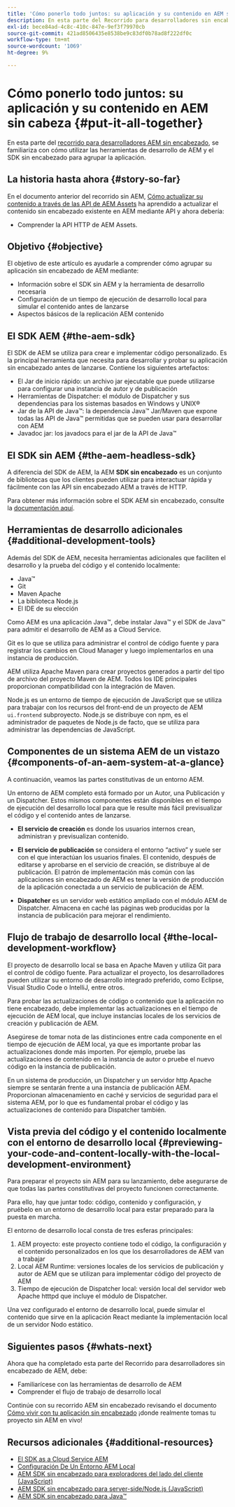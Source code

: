 ```yaml
---
title: 'Cómo ponerlo todo juntos: su aplicación y su contenido en AEM sin cabeza'
description: En esta parte del Recorrido para desarrolladores sin encabezado de AEM, aprenda a tomar su proyecto de AEM, incluidos los fragmentos de contenido, las llamadas de GraphQL, las llamadas a la API de REST y la aplicación, y prepárelo para su lanzamiento.
exl-id: bece84ad-4c8c-410c-847e-9ef3f79970cb
source-git-commit: 421ad8506435e8538be9c83df0b78ad8f222df0c
workflow-type: tm+mt
source-wordcount: '1069'
ht-degree: 9%

---
```


# Cómo ponerlo todo juntos: su aplicación y su contenido en AEM sin cabeza {#put-it-all-together}

En esta parte del [recorrido para desarrolladores AEM sin encabezado](overview.md), se familiariza con cómo utilizar las herramientas de desarrollo de AEM y el SDK sin encabezado para agrupar la aplicación.

## La historia hasta ahora {#story-so-far}

En el documento anterior del recorrido sin AEM, [Cómo actualizar su contenido a través de las API de AEM Assets](update-your-content.md) ha aprendido a actualizar el contenido sin encabezado existente en AEM mediante API y ahora debería:

* Comprender la API HTTP de AEM Assets.

## Objetivo {#objective}

El objetivo de este artículo es ayudarle a comprender cómo agrupar su aplicación sin encabezado de AEM mediante:

* Información sobre el SDK sin AEM y la herramienta de desarrollo necesaria
* Configuración de un tiempo de ejecución de desarrollo local para simular el contenido antes de lanzarse
* Aspectos básicos de la replicación AEM contenido

## El SDK AEM {#the-aem-sdk}

El SDK de AEM se utiliza para crear e implementar código personalizado. Es la principal herramienta que necesita para desarrollar y probar su aplicación sin encabezado antes de lanzarse. Contiene los siguientes artefactos:

* El Jar de inicio rápido: un archivo jar ejecutable que puede utilizarse para configurar una instancia de autor y de publicación
* Herramientas de Dispatcher: el módulo de Dispatcher y sus dependencias para los sistemas basados en Windows y UNIX®
* Jar de la API de Java™: la dependencia Java™ Jar/Maven que expone todas las API de Java™ permitidas que se pueden usar para desarrollar con AEM
* Javadoc jar: los javadocs para el jar de la API de Java™

## El SDK sin AEM {#the-aem-headless-sdk}

A diferencia del SDK de AEM, la AEM **SDK sin encabezado** es un conjunto de bibliotecas que los clientes pueden utilizar para interactuar rápida y fácilmente con las API sin encabezado AEM a través de HTTP.

Para obtener más información sobre el SDK AEM sin encabezado, consulte la [documentación aquí](https://experienceleague.adobe.com/docs/experience-manager-learn/getting-started-with-aem-headless/how-to/aem-headless-sdk.html).

## Herramientas de desarrollo adicionales {#additional-development-tools}

Además del SDK de AEM, necesita herramientas adicionales que faciliten el desarrollo y la prueba del código y el contenido localmente:

* Java™
* Git
* Maven Apache
* La biblioteca Node.js
* El IDE de su elección

Como AEM es una aplicación Java™, debe instalar Java™ y el SDK de Java™ para admitir el desarrollo de AEM as a Cloud Service.

Git es lo que se utiliza para administrar el control de código fuente y para registrar los cambios en Cloud Manager y luego implementarlos en una instancia de producción.

AEM utiliza Apache Maven para crear proyectos generados a partir del tipo de archivo del proyecto Maven de AEM. Todos los IDE principales proporcionan compatibilidad con la integración de Maven.

Node.js es un entorno de tiempo de ejecución de JavaScript que se utiliza para trabajar con los recursos del front-end de un proyecto de AEM `ui.frontend` subproyecto. Node.js se distribuye con npm, es el administrador de paquetes de Node.js de facto, que se utiliza para administrar las dependencias de JavaScript.

## Componentes de un sistema AEM de un vistazo {#components-of-an-aem-system-at-a-glance}

A continuación, veamos las partes constitutivas de un entorno AEM.

Un entorno de AEM completo está formado por un Autor, una Publicación y un Dispatcher. Estos mismos componentes están disponibles en el tiempo de ejecución del desarrollo local para que le resulte más fácil previsualizar el código y el contenido antes de lanzarse.

* **El servicio de creación** es donde los usuarios internos crean, administran y previsualizan contenido.

* **El servicio de publicación** se considera el entorno “activo” y suele ser con el que interactúan los usuarios finales. El contenido, después de editarse y aprobarse en el servicio de creación, se distribuye al de publicación. El patrón de implementación más común con las aplicaciones sin encabezado de AEM es tener la versión de producción de la aplicación conectada a un servicio de publicación de AEM.

* **Dispatcher** es un servidor web estático ampliado con el módulo AEM de Dispatcher. Almacena en caché las páginas web producidas por la instancia de publicación para mejorar el rendimiento.

## Flujo de trabajo de desarrollo local {#the-local-development-workflow}

El proyecto de desarrollo local se basa en Apache Maven y utiliza Git para el control de código fuente. Para actualizar el proyecto, los desarrolladores pueden utilizar su entorno de desarrollo integrado preferido, como Eclipse, Visual Studio Code o IntelliJ, entre otros.

Para probar las actualizaciones de código o contenido que la aplicación no tiene encabezado, debe implementar las actualizaciones en el tiempo de ejecución de AEM local, que incluye instancias locales de los servicios de creación y publicación de AEM.

Asegúrese de tomar nota de las distinciones entre cada componente en el tiempo de ejecución de AEM local, ya que es importante probar las actualizaciones donde más importen. Por ejemplo, pruebe las actualizaciones de contenido en la instancia de autor o pruebe el nuevo código en la instancia de publicación.

En un sistema de producción, un Dispatcher y un servidor http Apache siempre se sentarán frente a una instancia de publicación AEM. Proporcionan almacenamiento en caché y servicios de seguridad para el sistema AEM, por lo que es fundamental probar el código y las actualizaciones de contenido para Dispatcher también.

## Vista previa del código y el contenido localmente con el entorno de desarrollo local {#previewing-your-code-and-content-locally-with-the-local-development-environment}

Para preparar el proyecto sin AEM para su lanzamiento, debe asegurarse de que todas las partes constitutivas del proyecto funcionen correctamente.

Para ello, hay que juntar todo: código, contenido y configuración, y pruébelo en un entorno de desarrollo local para estar preparado para la puesta en marcha.

El entorno de desarrollo local consta de tres esferas principales:

1. AEM proyecto: este proyecto contiene todo el código, la configuración y el contenido personalizados en los que los desarrolladores de AEM van a trabajar
1. Local AEM Runtime: versiones locales de los servicios de publicación y autor de AEM que se utilizan para implementar código del proyecto de AEM
1. Tiempo de ejecución de Dispatcher local: versión local del servidor web Apache htttpd que incluye el módulo de Dispatcher.

Una vez configurado el entorno de desarrollo local, puede simular el contenido que sirve en la aplicación React mediante la implementación local de un servidor Nodo estático.

<!-- THIS TOPIC IS 404. IT DOES NOT APPEAR IN THE TOC OR ANYWHERE ELSE To get a more in-depth look at setting up a local development environment and all dependencies needed for content preview, see [Production Deployment documentation](https://experienceleague.adobe.com/docs/experience-manager-learn/headless-tutorial/graphql/multi-step/production-deployment.html). -->

## Siguientes pasos {#whats-next}

Ahora que ha completado esta parte del Recorrido para desarrolladores sin encabezado de AEM, debe:

* Familiarícese con las herramientas de desarrollo de AEM
* Comprender el flujo de trabajo de desarrollo local

Continúe con su recorrido AEM sin encabezado revisando el documento [Cómo vivir con tu aplicación sin encabezado](/help/journey-headless/developer/go-live.md) ¡donde realmente tomas tu proyecto sin AEM en vivo!

## Recursos adicionales {#additional-resources}

* [El SDK as a Cloud Service AEM](/help/implementing/developing/introduction/aem-as-a-cloud-service-sdk.md)
* [Configuración De Un Entorno AEM Local](https://experienceleague.adobe.com/docs/experience-manager-learn/foundation/development/set-up-a-local-aem-development-environment.html?lang=es)
* [AEM SDK sin encabezado para exploradores del lado del cliente (JavaScript)](https://github.com/adobe/aem-headless-client-js)
* [AEM SDK sin encabezado para server-side/Node.js (JavaScript)](https://github.com/adobe/aem-headless-client-nodejs)
* [AEM SDK sin encabezado para Java™](https://github.com/adobe/aem-headless-client-java)

